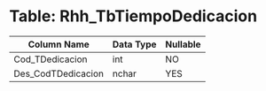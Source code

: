 # Table: Rhh_TbTiempoDedicacion

| Column Name | Data Type | Nullable |
|-------------|-----------|----------|
| Cod_TDedicacion | int | NO |
| Des_CodTDedicacion | nchar | YES |
